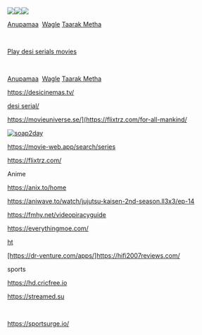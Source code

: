 <p>&nbsp;</p>

<p><a href="https://www.bollyzone.tv/category/anupama/"><img src="https://www.bollyzone.tv/wp-content/uploads/2021/10/Anupamaa-poster-226x300.webp" /></a><a href="https://www.bollyzone.tv/category/wagle-ki-duniya/"><img src="https://www.bollyzone.tv/wp-content/uploads/2021/11/Wagle-Ki-Duniya-Poster-200x300.jpg" /></a><a href="https://www.bollyzone.tv/category/taarak-mehta-ka-ooltah-chashmah/"><img src="https://www.bollyzone.tv/wp-content/uploads/2021/11/Taarak-Mehta-poster-203x300.jpg" /></a></p>

<p><a target="_blank" rel="noopener noreferrer" href="https://www.yodesitv.info/category/star-plus/anupamaa/">Anupamaa</a>&nbsp; <a target="_blank" rel="noopener noreferrer" href="https://www.yodesitv.info/category/sab-tv/wagle-ki-duniya/">Wagle</a>&nbsp;<a target="_blank" rel="noopener noreferrer" href="https://www.yodesitv.info/category/sab-tv/taarak-mehta-ka-ooltah-chashmah-sab/">Taarak Metha</a></p>
<p>&nbsp;</p>
<p><a target="_blank" rel="noopener noreferrer" href="https://playdesi.net/playdesi/">Play desi serials movies</a>&nbsp;</p>

<p>&nbsp;</p>

<p><a href="https://www.desi-serials.cc/watch-online/star-plus/anupamaa/">Anupamaa</a>&nbsp;&nbsp;<a href="https://www.desi-serials.cc/watch-online/sab-tv/wagle-ki-duniya/">Wagle</a>&nbsp;<a href="https://www.desi-serials.cc/watch-online/sab-tv/taarak-mehta-ka-ooltah-chashmah-updateslatest/">Taarak Metha</a></p>

<p><a href="https://desicinemas.tv/">https://desicinemas.tv/</a></p>

<p><a href="https://yrkkhdesiserial.su/"> desi serial/</a></p>

<p><a href="https://flixtrz.com/for-all-mankind/">https://movieuniverse.se/](https://flixtrz.com/for-all-mankind/</a></p>

<p><a href="https://soap2day.tf/home"><img alt="soap2day" src="https://soap2day.tf/assets/img/uploads/logo_soap.png" /></a></p>

<p><a href="https://movie-web.app/search/series">https://movie-web.app/search/series</a></p>

<p><a href="https://flixtrz.com/">https://flixtrz.com/</a></p>



<p>Anime</p>

<p><a href="https://anix.to/home">https://anix.to/home</a></p>

<p><a href="https://aniwave.to/watch/jujutsu-kaisen-2nd-season.ll3x3/ep-14">https://aniwave.to/watch/jujutsu-kaisen-2nd-season.ll3x3/ep-14</a></p>

<p><a href="https://fmhy.net/videopiracyguide">https://fmhy.net/videopiracyguide</a></p>

<p><a href="https://everythingmoe.com/">https://everythingmoe.com/</a></p>

<p><a href="https://hifi2007reviews.com/ ">ht</a></p>

<p><a href="https://dr-venture.com/apps/">[https://dr-venture.com/apps/]https://hifi2007reviews.com/</a></p>

<p>sports</p>

<p><a href="https://hd.cricfree.io">https://hd.cricfree.io</a></p>

<p><a href="https://streamed.su">https://streamed.su</a></p>
<p>&nbsp;</p>

<p><a href="https://sportsurge.io/"> https://sportsurge.io/</a></p>
